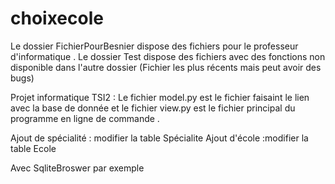 # choixecole
Le dossier FichierPourBesnier dispose des fichiers pour le professeur d'informatique .
Le dossier Test dispose des fichiers avec des fonctions non disponible dans l'autre dossier (Fichier les plus récents mais peut avoir des bugs)

Projet informatique TSI2 : Le fichier model.py est le fichier faisaint le lien avec la base de donnée et le fichier view.py est le fichier principal du programme en ligne de commande .


Ajout de spécialité : modifier la table Spécialite
Ajout d'école :modifier la table Ecole

Avec SqliteBroswer par exemple
